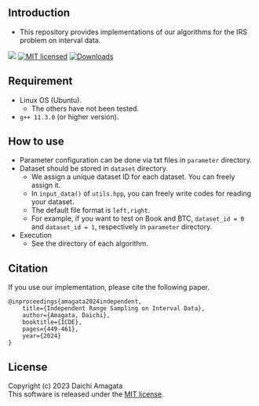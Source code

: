 ## Introduction
* This repository provides implementations of our algorithms for the IRS problem on interval data.

![](https://api.visitorbadge.io/api/VisitorHit?user=matchyc&repo=IRS-interval&countColor=%237B1E7A)
[![MIT licensed](https://img.shields.io/badge/license-MIT-yellow.svg)](https://github.com/amgt-d1/IRS-interval/blob/main/license.txt)
[![Downloads](https://img.shields.io/github/downloads/amgt-d1/IRS-interval/total.svg)](https://github.com/amgt-d1/IRS-interval/releases/)

## Requirement
* Linux OS (Ubuntu).
   * The others have not been tested.
* `g++ 11.3.0` (or higher version).

## How to use
* Parameter configuration can be done via txt files in `parameter` directory.
* Dataset should be stored in `dataset` directory.
	* We assign a unique dataset ID for each dataset. You can freely assign it.
	* In `input_data()` of `utils.hpp`, you can freely write codes for reading your dataset.
	* The default file format is `left,right`.
   	* For example, if you want to test on Book and BTC, `dataset_id = 0` and `dataset_id = 1`, respectively in `parameter` directory.
* Execution
	* See the directory of each algorithm.

## Citation
If you use our implementation, please cite the following paper.
``` 
@inproceedings{amagata2024independent,  
    title={Independent Range Sampling on Interval Data},  
    author={Amagata, Daichi},  
    booktitle={ICDE},  
    pages={449-461},  
    year={2024}  
}
``` 

## License
Copyright (c) 2023 Daichi Amagata  
This software is released under the [MIT license](https://github.com/amgt-d1/IRS-interval/blob/main/license.txt).
